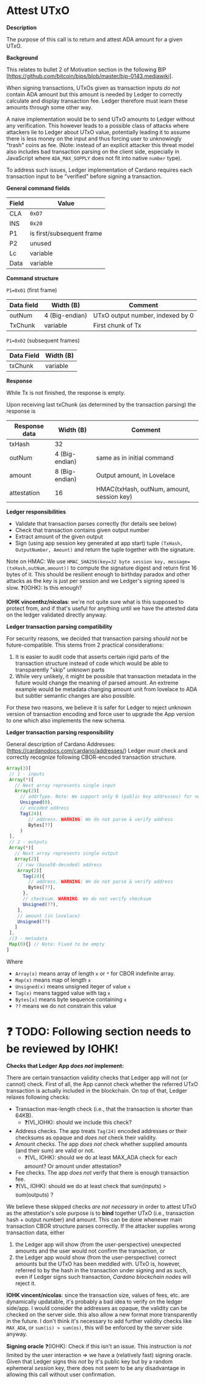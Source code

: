 # Attest UTxO

**Description**

The purpose of this call is to return and attest ADA amount for a given UTxO.

**Background**

This relates to bullet 2 of Motivation section in the following BIP [https://github.com/bitcoin/bips/blob/master/bip-0143.mediawiki].

When signing transactions, UTxOs given as transaction inputs *do not* contain ADA amount but this amount is needed by Ledger to correctly calculate and display transaction fee. Ledger therefore must learn these amounts through some other way.

A naive implementation would be to send UTxO amounts to Ledger without any verification. This however leads to a possible class of attacks where attackers lie to Ledger about UTxO value, potentially leading it to assume there is less money on the input and thus forcing user to unknowingly "trash" coins as fee. (Note: instead of an explicit attacker this threat model also includes bad transaction parsing on the client side, especially in JavaScript where `ADA_MAX_SUPPLY` does not fit into native `number` type).

To address such issues, Ledger implementation of Cardano requires each transaction input to be "verified" before signing a transaction.

**General command fields**

|Field|Value|
|-----|-----|
| CLA | `0xD7` |
| INS | `0x20` |
| P1 | is first/subsequent frame |
| P2 | unused |
| Lc | variable |
| Data | variable |

**Command structure**

`P1=0x01` (first frame)

|Data field|Width (B)|Comment|
|----------|---------|-------|
| outNum   |  4 (Big-endian)     | UTxO output number, indexed by 0|
| TxChunk | variable | First chunk of Tx |

`P1=0x02` (subsequent frames)

|Data Field|Width (B)|
|----------|---------|
| txChunk | variable |

**Response**

While Tx is not finished, the response is empty.

Upon receiving last txChunk (as determined by the transaction parsing) the response is

|Response data|Width (B)|Comment|
|----------|---------|-------|
| txHash   | 32 | |
| outNum | 4 (Big-endian) | same as in initial command|
| amount | 8 (Big-endian) | Output amount, in Lovelace|
| attestation | 16 | HMAC(txHash, outNum, amount, session key)|


**Ledger responsibilities**

- Validate that transaction parses correctly (for details see below)
- Check that transaction contains given output number
- Extract amount of the given output
- Sign (using app session key generated at app start) tuple `(TxHash, OutputNumber, Amount)` and return the tuple together with the signature. 

Note on HMAC: We use `HMAC_SHA256(key=32 byte session key, message=(txHash,outNum,amount))` to compute the signature digest and return first 16 bytes of it. This should be resilient enough to birthday paradox and other attacks as the key is just per session and we Ledger's signing speed is slow. ❓(IOHK): Is this enough? 

**IOHK vincenthz/nicolas**: we're not quite sure what is this supposed to protect from, and if that's useful for anything until we have the attested data on the ledger validated directly anyway.

**Ledger transaction parsing compatibility**

For security reasons, we decided that transaction parsing *should not* be future-compatible. This stems from 2 practical considerations:

1) It is easier to audit code that asserts certain rigid parts of the transaction structure instead of code which would be able to transparently "skip" unknown parts
2) While very unlikely, it might be possible that transaction metadata in the future would change the meaning of parsed amount. An extreme example would be metadata changing amount unit from lovelace to ADA but subtler semantic changes are also possible.

For these two reasons, we believe it is safer for Ledger to reject unknown version of transaction encoding and force user to upgrade the App version to one which also implements the new schema.

**Ledger transaction parsing responsibility**

General description of Cardano Addresses: (https://cardanodocs.com/cardano/addresses/)
Ledger *must* check and correctly recognize following CBOR-encoded transaction structure.

```javascript
Array(3)[
 // 1 - inputs
 Array(*)[ 
   // Next array represents single input
   Array(2)[
     // addrType. Note: We support only 0 (public key addresses) for now
     Unsigned(0),
     // encoded address
     Tag(24)(
        // address. WARNING: We do not parse & verify address
        Bytes[??]
     )
 ],
 // 2 - outputs
 Array(*)[
   // Next array represents single output
   Array(2)[
    // raw (base58-decoded) address
    Array(2)[
      Tag(24){
        // address. WARNING: We do not parse & verify address
        Bytes[??],
      },
      // checksum. WARNING: We do not verify checksum
      Unsigned(??),
    ],
    // amount (in lovelace)
    Unsigned(??)   
   ]
 ],
 //3 - metadata
 Map(0){} // Note: Fixed to be empty
]
```

Where 
- `Array(x)` means array of length `x` or `*` for CBOR indefinite array.
- `Map(x)` means map of length `x`
- `Unsigned(x)` means unsigned iteger of value `x`
- `Tag(x)` means tagged value with tag `x`
- `Bytes[x]` means byte sequence containing `x`
- `??` means we do not constrain this value

# ❓ TODO: Following section needs to be reviewed by IOHK!

**Checks that Ledger App *does not* implement:**

There are certain transaction validity checks that Ledger app will not (or cannot) check.
First of all, the App cannot check whether the referred UTxO transaction is actually included in the blockchain.
On top of that, Ledger relaxes following checks:
- Transaction max-length check (i.e., that the transaction is shorter than 64KB). 
  - ❓(VL,IOHK): should we include this check?
- Address checks. The app treats `Tag(24)` encoded addresses or their checksums as opaque and *does not* check their validity.
- Amount checks. The app *does not* check whether supplied amounts (and their sum) are valid or not.
  - ❓(VL, IOHK): should we do at least MAX_ADA check for each amount? Or amount under attestation?
- Fee checks. The app *does not* verify that there is enough transaction fee.
- ❓(VL, IOHK): should we do at least check that sum(inputs) > sum(outputs) ?


We believe these skipped checks *are not necessary* in order to attest UTxO as the attestation's sole purpose is to **bind** together UTxO (i.e., transaction hash + output number) and amount. This can be done whenever main transaction CBOR structure parses correctly. If the attacker supplies wrong transaction data, either
1) the Ledger app will show (from the user-perspective) unexpected amounts and the user would not confirm the transaction, or
2) the Ledger app would show (from the user-perspective) correct amounts but the UTxO has been meddled with. UTxO is, however, referred to by the hash in the transaction under signing and as such, even if Ledger signs such transaction,  *Cardano blockchain nodes* will reject it.

**IOHK vincent/nicolas**: since the transaction size, values of fees, etc. are dynamically updatable, it's probably a bad idea to verify on the ledger side/app. I would consider the addresses as opaque, the validity can be checked on the server side. this also allow a new format more transparently in the future. I don't think it's necessary to add further validity checks like `MAX_ADA`, or `sum(is) > sum(os)`, this will be enforced by the server side anyway.


**Signing oracle**
❓(IOHK): Check if this isn't an issue.
This instruction is *not* limited by the user interaction => we have a (relatively fast) signing oracle. Given that Ledger signs this *not* by it's public key but by a random ephemeral *session* key, there does not seem to be any disadvantage in allowing this call without user confirmation.
